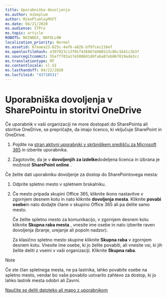 ```yaml
---
title: Uporabniška dovoljenja
ms.author: mikeplum
author: MikePlumleyMSFT
ms.date: 04/21/2020
ms.audience: ITPro
ms.topic: article
ROBOTS: NOINDEX, NOFOLLOW
localization_priority: Normal
ms.assetid: 67aaea23-025c-4af6-a826-bf97cec216ef
ms.openlocfilehash: e397923c13f01f436667d488523c8bc1641c2b37
ms.sourcegitcommit: 55eff703a17e500681d8fa6a87eb067019ade3cc
ms.translationtype: MT
ms.contentlocale: sl-SI
ms.lasthandoff: 04/22/2020
ms.locfileid: "43710531"
---
```

# <a name="user-permissions-in-sharepoint-and-onedrive"></a>Uporabniška dovoljenja v SharePointu in storitvi OneDrive

Če uporabnik v vaši organizaciji ne more dostopati do SharePointa ali storitve OneDrive, se prepričajte, da imajo licenco, ki vključuje SharePoint in OneDrive. 
  
1. Pojdite na [stran aktivni uporabniki v skrbniškem središču za Microsoft 365](https://portal.office.com/adminportal/home#/users) in izberite uporabnika. 
    
2. Zagotovite, da je v **dovoljenjih za izdelke**dodeljena licenca in izbrana je možnost **SharePoint online** . 
    
 Če želite dati uporabniku dovoljenje za dostop do SharePointovega mesta: 
  
1. Odprite spletno mesto v spletnem brskalniku.
    
2. Če mesto pripada skupini Office 365, kliknite ikono nastavitve v zgornjem desnem kotu in nato kliknite **dovoljenja mesta**. Kliknite **povabi osebe**in nato dodajte člane v skupino Office 365 ali pa delite samo mesto. 
    
    Če želite spletno mesto za komunikacijo, v zgornjem desnem kotu kliknite **Skupna raba mesta** , vnesite ime osebe in nato izberite raven dovoljenja (branje, urejanje ali popoln nadzor). 
    
    Za klasično spletno mesto skupine kliknite **Skupna raba** v zgornjem desnem kotu. Vnesite ime osebe, ki jo želite povabiti, ali vnesite vsi, ki jih želite deliti z vsemi v vaši organizaciji. Kliknite **Skupna raba**.
    
> [!NOTE]
> Če ste član spletnega mesta, ne pa lastnika, lahko povabite osebe na spletno mesto, vendar bo vaše povabilo ustvarilo zahtevo za dostop, ki jo lahko lastnik mesta odobri ali Zavrni. 
  
[Naučite se deliti datoteko ali mapo z uporabnikom](https://go.microsoft.com/fwlink/?linkid=533408)
  

